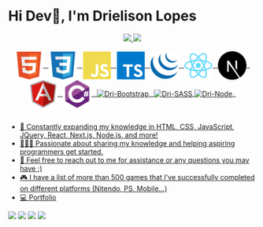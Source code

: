 <h1>Hi Dev🫡, I'm Drielison Lopes</h1>

<div align="center">
  <a href="https://github.com/DrielisonLopes">
  <img height="180em" src="https://github-readme-stats.vercel.app/api?username=DrielisonLopes&show_icons=true&theme=algolia&count_private=true"/>
  <img height="180em" src="https://github-readme-stats.vercel.app/api/top-langs/?username=DrielisonLopes&layout=compact&langs_count=7&theme=algolia"/>
</div>
  
<div align="center" style="display: inline_block"><br>
  <img align="center" alt="Dri-HTML" height="58" width="58" src="https://raw.githubusercontent.com/devicons/devicon/master/icons/html5/html5-original.svg">&ensp;
  <img align="center" alt="Dri-CSS" height="58" width="58" src="https://raw.githubusercontent.com/devicons/devicon/master/icons/css3/css3-original.svg">&ensp;
  <img align="center" alt="Dri-Js" height="58" width="58" src="https://raw.githubusercontent.com/devicons/devicon/master/icons/javascript/javascript-plain.svg">&ensp;
  <img align="center" alt="Dri-TypeScript" height="58" width="58" src="https://raw.githubusercontent.com/devicons/devicon/master/icons/typescript/typescript-original.svg">&ensp;
  <img align="center" alt="Dri-JQuery" height="58" width="58" src="https://raw.githubusercontent.com/devicons/devicon/master/icons/jquery/jquery-original.svg">&ensp;
  <img align="center" alt="Dri-React" height="58" width="58" src="https://raw.githubusercontent.com/devicons/devicon/master/icons/react/react-original.svg">&ensp;
  <img align="center" alt="Dri-Next" height="58" width="58" src="https://raw.githubusercontent.com/devicons/devicon/master/icons/nextjs/nextjs-original.svg">&ensp;
  <img align="center" alt="Dri-Angular" height="58" width="58" src="https://raw.githubusercontent.com/devicons/devicon/master/icons/angularjs/angularjs-original.svg">&ensp;
  <img align="center" alt="Dri-Csharp" height="58" width="58" src="https://raw.githubusercontent.com/devicons/devicon/master/icons/csharp/csharp-original.svg">&ensp;
  <img align="center" alt="Dri-Bootstrap" height="58" width="58" rel="stylesheet" src="https://cdn.jsdelivr.net/gh/devicons/devicon/icons/bootstrap/bootstrap-plain.svg">&ensp;
  <img align="center" alt="Dri-SASS" height="58" width="58" rel="stylesheet" src="https://cdn.jsdelivr.net/gh/devicons/devicon/icons/sass/sass-original.svg">
  <img align="center" alt="Dri-Node" height="58" width="58" src="https://cdn.jsdelivr.net/gh/devicons/devicon/icons/nodejs/nodejs-original.svg">&ensp;  
</div>
  
  ##
  <img align="left" alt="" height="200" style="border-radius:50px;" src="https://share-cdn.picrew.me/shareImg/org/202201/684058_PSo4IfPE.png">
  
- 🌱 Constantly expanding my knowledge in HTML, CSS, JavaScript, JQuery, React, Next.js, Node.js, and more!
- 👨🏻‍💻 Passionate about sharing my knowledge and helping aspiring programmers get started.
- 💬 Feel free to reach out to me for assistance or any questions you may have ;)
- 🎮 I have a list of more than 500 games that I've successfully completed on different platforms (Nitendo, PS, Mobile...)
- 💻 <a href="https://drielison-lopes.vercel.app/">Portfolio
 
<div> 
  <a href ="mailto:drielisonl@gmail.com"><img src="https://img.shields.io/badge/Gmail-D14836?style=for-the-badge&logo=gmail&logoColor=white" target="_blank"></a>
  <a href="https://www.linkedin.com/in/drielison-lopes/" target="_blank"><img src="https://img.shields.io/badge/-LinkedIn-%230077B5?style=for-the-badge&logo=linkedin&logoColor=white" target="_blank"></a> 
  <a href = "https://web.whatsapp.com/send?phone=351937917541" target="_blank"><img src="https://img.shields.io/badge/WhatsApp-25D366?style=for-the-badge&logo=whatsapp&logoColor=white" target="_blank"></a>
  <a href = "https://codepen.io/drielisonlopes"><img src="https://img.shields.io/badge/Codepen-000000?style=for-the-badge&logo=codepen&logoColor=white" target="_blank"></a>
</div>
